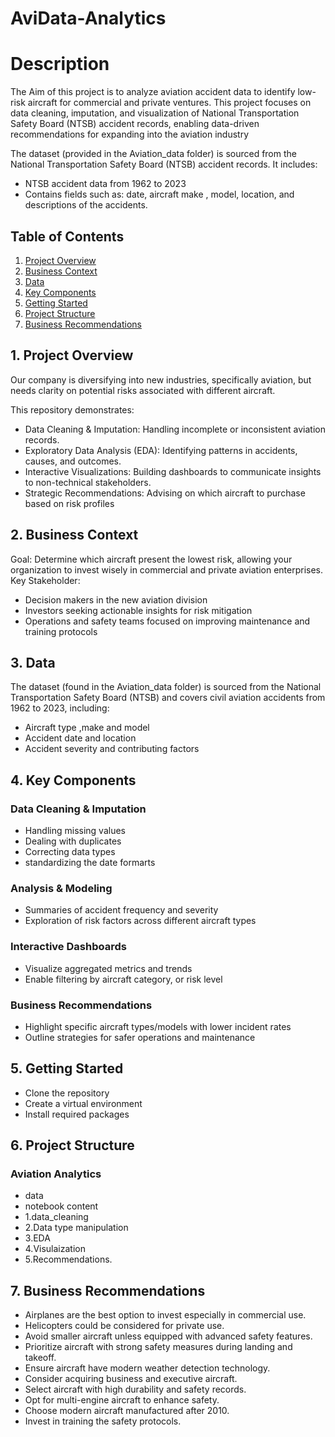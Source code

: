 # AviData-Analytics
# Description 
The Aim of this project is to analyze aviation accident data to identify low-risk aircraft for commercial and private ventures. This project focuses on data cleaning, imputation, and visualization of National Transportation Safety Board (NTSB) accident records, enabling data-driven recommendations for expanding into the aviation industry

The dataset (provided in the Aviation_data folder) is sourced from the National Transportation Safety Board (NTSB) accident records.
It includes:
- NTSB accident data from 1962 to 2023
- Contains fields such as: date, aircraft make , model, location, and descriptions of the accidents.

## Table of Contents
1. [Project Overview](#project-overview)
2. [Business Context](#business-context)
3. [Data](#data)
4. [Key Components](#key-components)
5. [Getting Started](#getting-started)
6. [Project Structure](#project-structure)
7. [Business Recommendations](#business-recommendations)

## 1. Project Overview
   
Our  company is diversifying into new industries, specifically aviation, but needs clarity on potential risks associated with different aircraft.

This repository demonstrates:
- Data Cleaning & Imputation: Handling incomplete or inconsistent aviation records.
- Exploratory Data Analysis (EDA): Identifying patterns in accidents, causes, and outcomes.
- Interactive Visualizations: Building dashboards to communicate insights to non-technical stakeholders.
- Strategic Recommendations: Advising on which aircraft to purchase based on risk profiles

## 2. Business Context
Goal: Determine which aircraft present the lowest risk, allowing your organization to invest wisely in commercial and private aviation enterprises.
Key Stakeholder:
- Decision makers in the new aviation division
- Investors seeking actionable insights for risk mitigation
- Operations and safety teams focused on improving maintenance and training protocols

## 3. Data 
The dataset (found in the Aviation_data folder) is sourced from the National Transportation Safety Board (NTSB) and covers civil aviation accidents from 1962 to 2023, including:
- Aircraft type ,make and model
- Accident date and location
- Accident severity and contributing factors

## 4. Key Components
### Data Cleaning & Imputation
- Handling missing values
- Dealing with duplicates
- Correcting data types
- standardizing the date formarts
### Analysis & Modeling
- Summaries of accident frequency and severity
- Exploration of risk factors across different aircraft types
### Interactive Dashboards
- Visualize aggregated metrics and trends
- Enable filtering by aircraft category, or risk level
### Business Recommendations
- Highlight specific aircraft types/models with lower incident rates
- Outline strategies for safer operations and maintenance

## 5. Getting Started
- Clone the repository
- Create a virtual environment
- Install required packages

## 6. Project Structure
### Aviation Analytics
- data
- notebook content
- 1.data_cleaning
- 2.Data type manipulation  
- 3.EDA
- 4.Visulaization
- 5.Recommendations.

## 7. Business Recommendations
- Airplanes are the best option to invest especially in commercial use.
- Helicopters could be considered for private use.
- Avoid smaller aircraft unless equipped with advanced safety features.
- Prioritize aircraft with strong safety measures during landing and takeoff.
- Ensure aircraft have modern weather detection technology.
- Consider acquiring business and executive aircraft.
- Select aircraft with high durability and safety records.
- Opt for multi-engine aircraft to enhance safety.
- Choose modern aircraft manufactured after 2010.
- Invest in training the safety protocols.